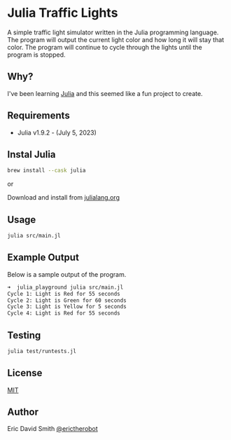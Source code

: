 # Julia Traffic Lights

A simple traffic light simulator written in the Julia programming language. The program will output the current light color and how long it will stay that color. The program will continue to cycle through the lights until the program is stopped.

## Why?

I've been learning [Julia](https://julialang.org/) and this seemed like a fun project to create.

## Requirements

- Julia v1.9.2 - (July 5, 2023)

## Instal Julia

```bash
brew install --cask julia
```

or

Download and install from [julialang.org](https://julialang.org/downloads/)

## Usage

```bash
julia src/main.jl
```

## Example Output

Below is a sample output of the program.

```bash
➜  julia_playground julia src/main.jl
Cycle 1: Light is Red for 55 seconds
Cycle 2: Light is Green for 60 seconds
Cycle 3: Light is Yellow for 5 seconds
Cycle 4: Light is Red for 55 seconds
```

## Testing

```bash
julia test/runtests.jl
```

## License

[MIT](LICENSE)

## Author

Eric David Smith [@erictherobot](https://ericdavidsmith.com)
